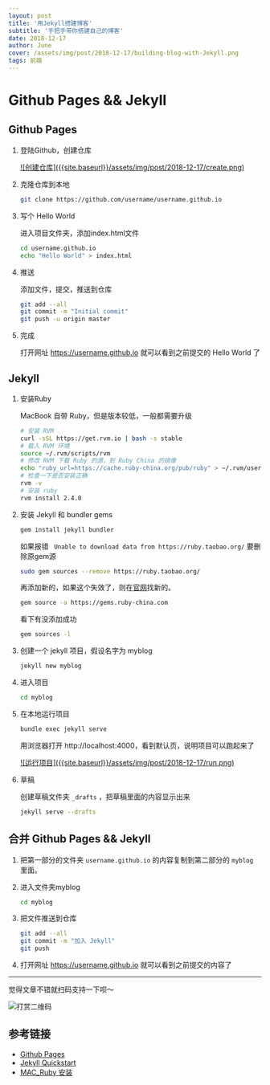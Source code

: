 ```yaml
---
layout: post
title: '用Jekyll搭建博客'
subtitle: '手把手带你搭建自己的博客'
date: 2018-12-17
author: June
cover: /assets/img/post/2018-12-17/building-blog-with-Jekyll.png
tags: 前端
---
```


# Github Pages && Jekyll

## Github Pages

1. 登陆Github，创建仓库

	<a data-fancybox="gallery" href="{{site.baseurl}}/assets/img/post/2018-12-17/create.png">
	![创建仓库]({{site.baseurl}}/assets/img/post/2018-12-17/create.png)
	</a>

2. 克隆仓库到本地
	```bash
	git clone https://github.com/username/username.github.io
	```

3. 写个 Hello World

	进入项目文件夹，添加index.html文件
	```bash
	cd username.github.io
	echo "Hello World" > index.html
	```

4. 推送

	添加文件，提交，推送到仓库
	```bash
	git add --all
	git commit -m "Initial commit"
	git push -u origin master
	```

5. 完成

	打开网址 https://username.github.io 就可以看到之前提交的 Hello World 了

## Jekyll

1. 安装Ruby

	MacBook 自带 Ruby，但是版本较低，一般都需要升级

	```bash
	# 安装 RVM
	curl -sSL https://get.rvm.io | bash -s stable
	# 载入 RVM 环境
	source ~/.rvm/scripts/rvm
	# 修改 RVM 下载 Ruby 的源，到 Ruby China 的镜像
	echo "ruby_url=https://cache.ruby-china.org/pub/ruby" > ~/.rvm/user/db
	# 检查一下是否安装正确
	rvm -v
	# 安装 ruby
	rvm install 2.4.0
	```

2. 安装 Jekyll 和 bundler gems
	```bash
	gem install jekyll bundler
	```

	如果报错 ` Unable to download data from https://ruby.taobao.org/` 
	要删除原gem源
	```bash
	sudo gem sources --remove https://ruby.taobao.org/
	```

	再添加新的，如果这个失效了，则在[官网](https://ruby-china.org/)找新的。
	```bash
	gem source -a https://gems.ruby-china.com
	```

	看下有没添加成功
	```bash
	gem sources -l
	```

3. 创建一个 jekyll 项目，假设名字为 myblog
	```bash
	jekyll new myblog
	```

4. 进入项目
	```bash
	cd myblog
	```

5. 在本地运行项目
	```bash
	bundle exec jekyll serve
	```

	用浏览器打开 http://localhost:4000，看到默认页，说明项目可以跑起来了

	<a data-fancybox="gallery" href="{{site.baseurl}}/assets/img/post/2018-12-17/run.png">
	![运行项目]({{site.baseurl}}/assets/img/post/2018-12-17/run.png)
	</a>

6. 草稿

	创建草稿文件夹 `_drafts` ，把草稿里面的内容显示出来
	```bash
	jekyll serve --drafts
	```

## 合并 Github Pages && Jekyll

1. 把第一部分的文件夹 `username.github.io` 的内容复制到第二部分的 `myblog` 里面。

2. 进入文件夹myblog
	```bash
	cd myblog
	```

3. 把文件推送到仓库
	```bash
	git add --all
	git commit -m "加入 Jekyll"
	git push 
	```

4. 打开网址 https://username.github.io 就可以看到之前提交的内容了


---

觉得文章不错就扫码支持一下呗～

![打赏二维码](https://june111.github.io/assets/img/post/pay-qr.jpg)

## 参考链接

* [Github Pages](https://pages.github.com/)
* [Jekyll Quickstart](https://jekyllrb.com/docs/)
* [MAC_Ruby 安装](https://www.jianshu.com/p/c073e6fc01f5)
